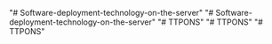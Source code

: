 "# Software-deployment-technology-on-the-server" 
"# Software-deployment-technology-on-the-server" 
"# TTPONS" 
"# TTPONS" 
"# TTPONS" 
